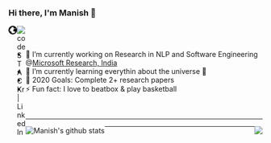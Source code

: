 ### Hi there, I'm Manish 👋

[<img align="left" alt="manishshettym.github.io" width="17px" src="https://raw.githubusercontent.com/iconic/open-iconic/master/svg/globe.svg" />][website]
[<img align="left" alt="codeSTACKr | LinkedIn" width="17px" src="https://cdn.jsdelivr.net/npm/simple-icons@v3/icons/linkedin.svg" />][linkedin]

<br />
<br />

- 🔭 I’m currently working on Research in NLP and Software Engineering @[Microsoft Research, India](https://www.microsoft.com/en-us/research/lab/microsoft-research-india/)
- 🌱 I’m currently learning everythin about the universe 🤣
- 🥅 2020 Goals: Complete 2+ research papers
- ⚡ Fun fact: I love to beatbox & play basketball

<br />

---

<img align="left" src="https://github-readme-stats.vercel.app/api?username=ManishShettyM&show_icons=true&include_all_commits=true" alt="Manish's github stats" />
<img align="right" src="https://github-readme-stats.vercel.app/api/top-langs/?username=ManishShettyM&layout=compact" />

---


[website]: https://manishshettym.github.io
[linkedin]: https://linkedin.com/in/manishshettym
